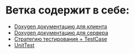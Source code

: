 
# Ветка содержит в себе:
*  [Doxygen документацию для клиента](./client_doxygen/)
*  [Doxygen документацию для сервера](./server_doxygen)
*  [Стратегию тестирования + TestCase](./testcase)
*  [UnitTest](./UnitTest)
